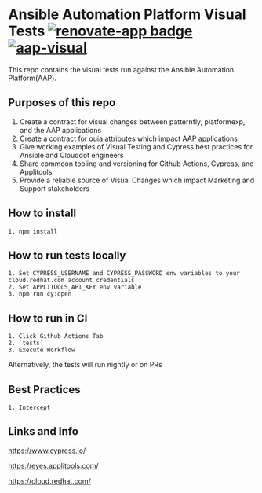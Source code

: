 # Ansible Automation Platform Visual Tests [![renovate-app badge][renovate-badge]][renovate-app] [![aap-visual](https://img.shields.io/endpoint?url=https://dashboard.cypress.io/badge/simple/q1ok32&style=flat&logo=cypress)](https://dashboard.cypress.io/projects/q1ok32/runs)

This repo contains the visual tests run against the Ansible Automation Platform(AAP).

## Purposes of this repo

1. Create a contract for visual changes between patternfly, platformexp, and the AAP applications
2. Create a contract for ouia attributes which impact AAP applications
3. Give working examples of Visual Testing and Cypress best practices for Ansible and Clouddot engineers
4. Share commoon tooling and versioning for Github Actions, Cypress, and Applitools
5. Provide a reliable source of Visual Changes which impact Marketing and Support stakeholders

## How to install

    1. npm install

## How to run tests locally

    1. Set CYPRESS_USERNAME and CYPRESS_PASSWORD env variables to your cloud.redhat.com account credentials
    2. Set APPLITOOLS_API_KEY env variable
    3. npm run cy:open

## How to run in CI

    1. Click Github Actions Tab
    2. `tests`
    3. Execute Workflow

Alternatively, the tests will run nightly or on PRs

## Best Practices

    1. Intercept 

## Links and Info
https://www.cypress.io/

https://eyes.applitools.com/

https://cloud.redhat.com/


[renovate-badge]: https://img.shields.io/badge/renovate-app-blue.svg
[renovate-app]: https://renovateapp.com/